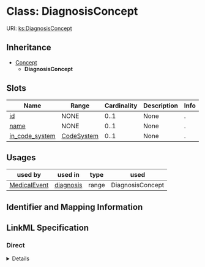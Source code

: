 # Class: DiagnosisConcept




URI: [ks:DiagnosisConcept](https://w3id.org/linkml/tests/kitchen_sink/DiagnosisConcept)




## Inheritance

* [Concept](Concept.md)
    * **DiagnosisConcept**




## Slots

| Name | Range | Cardinality | Description  | Info |
| ---  | --- | --- | --- | --- |
| [id](id.md) | NONE | 0..1 | None  | . |
| [name](name.md) | NONE | 0..1 | None  | . |
| [in_code_system](in_code_system.md) | [CodeSystem](CodeSystem.md) | 0..1 | None  | . |


## Usages


| used by | used in | type | used |
| ---  | --- | --- | --- |
| [MedicalEvent](MedicalEvent.md) | [diagnosis](diagnosis.md) | range | DiagnosisConcept |



## Identifier and Mapping Information









## LinkML Specification

<!-- TODO: investigate https://stackoverflow.com/questions/37606292/how-to-create-tabbed-code-blocks-in-mkdocs-or-sphinx -->

### Direct

<details>
```yaml
name: DiagnosisConcept
from_schema: https://w3id.org/linkml/tests/kitchen_sink
close_mappings:
- biolink:Disease
is_a: Concept

```
</details>

### Induced

<details>
```yaml
name: DiagnosisConcept
from_schema: https://w3id.org/linkml/tests/kitchen_sink
close_mappings:
- biolink:Disease
is_a: Concept
attributes:
  id:
    name: id
    from_schema: https://w3id.org/linkml/tests/core
    identifier: true
    alias: id
    owner: DiagnosisConcept
  name:
    name: name
    from_schema: https://w3id.org/linkml/tests/core
    alias: name
    owner: DiagnosisConcept
    required: false
  in code system:
    name: in code system
    from_schema: https://w3id.org/linkml/tests/kitchen_sink
    alias: in_code_system
    owner: DiagnosisConcept
    range: CodeSystem

```
</details>